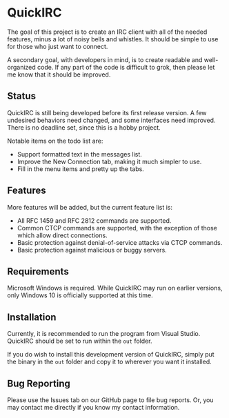 # QuickIRC

The goal of this project is to create an IRC client with all of the needed features, minus a lot of noisy bells and whistles. It should be simple to use for those who just want to connect.

A secondary goal, with developers in mind, is to create readable and well-organized code. If any part of the code is difficult to grok, then please let me know that it should be improved.

## Status

QuickIRC is still being developed before its first release version. A few undesired behaviors need changed, and some interfaces need improved. There is no deadline set, since this is a hobby project.

Notable items on the todo list are:
 * Support formatted text in the messages list.
 * Improve the New Connection tab, making it much simpler to use.
 * Fill in the menu items and pretty up the tabs.
 
## Features

More features will be added, but the current feature list is:
 * All RFC 1459 and RFC 2812 commands are supported.
 * Common CTCP commands are supported, with the exception of those which allow direct connections.
 * Basic protection against denial-of-service attacks via CTCP commands.
 * Basic protection against malicious or buggy servers.
 
 
## Requirements

Microsoft Windows is required. While QuickIRC may run on earlier versions, only Windows 10 is officially supported at this time.

## Installation

Currently, it is recommended to run the program from Visual Studio. QuickIRC should be set to run within the `out` folder.

If you do wish to install this development version of QuickIRC, simply put the binary in the `out` folder and copy it to wherever you want it installed.

## Bug Reporting

Please use the Issues tab on our GitHub page to file bug reports. Or, you may contact me directly if you know my contact information.
